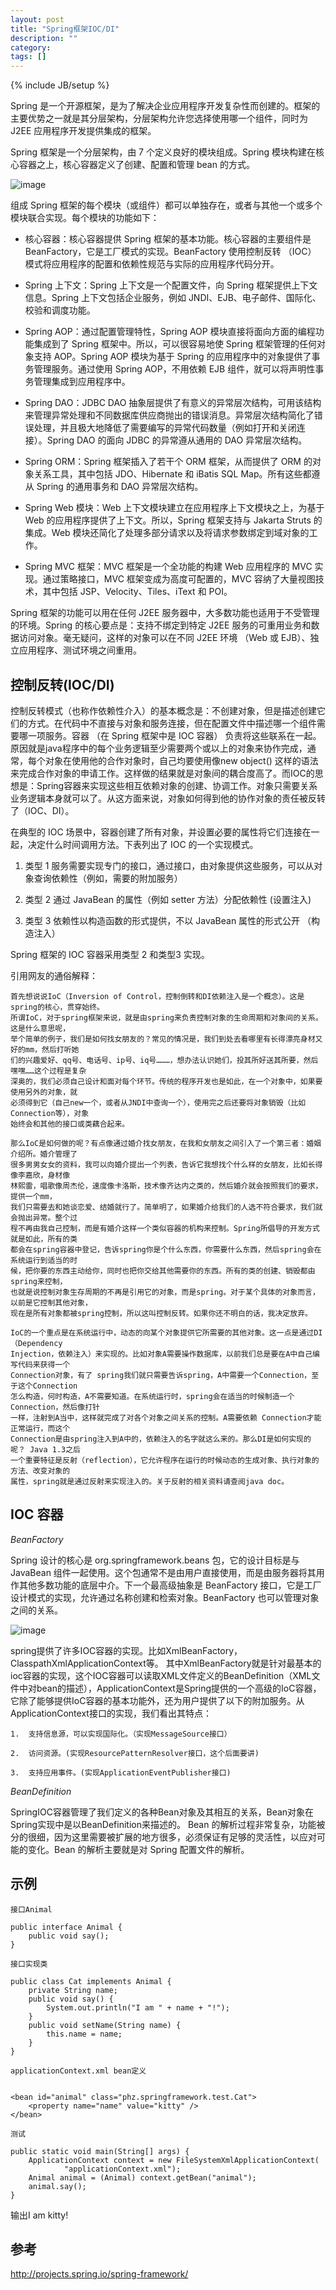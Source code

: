 ```yaml
---
layout: post
title: "Spring框架IOC/DI"
description: ""
category: 
tags: []
---
```

{% include JB/setup %}

Spring 是一个开源框架，是为了解决企业应用程序开发复杂性而创建的。框架的主要优势之一就是其分层架构，分层架构允许您选择使用哪一个组件，同时为 J2EE 应用程序开发提供集成的框架。

Spring 框架是一个分层架构，由 7 个定义良好的模块组成。Spring 模块构建在核心容器之上，核心容器定义了创建、配置和管理 bean 的方式。

![image](https://raw.githubusercontent.com/yuzujin/yuzujin.github.com/master/images/spring1.jpg)

组成 Spring 框架的每个模块（或组件）都可以单独存在，或者与其他一个或多个模块联合实现。每个模块的功能如下：

- 核心容器：核心容器提供 Spring 框架的基本功能。核心容器的主要组件是 BeanFactory，它是工厂模式的实现。BeanFactory 使用控制反转 （IOC） 模式将应用程序的配置和依赖性规范与实际的应用程序代码分开。

- Spring 上下文：Spring 上下文是一个配置文件，向 Spring 框架提供上下文信息。Spring 上下文包括企业服务，例如 JNDI、EJB、电子邮件、国际化、校验和调度功能。

- Spring AOP：通过配置管理特性，Spring AOP 模块直接将面向方面的编程功能集成到了 Spring 框架中。所以，可以很容易地使 Spring 框架管理的任何对象支持 AOP。Spring AOP 模块为基于 Spring 的应用程序中的对象提供了事务管理服务。通过使用 Spring AOP，不用依赖 EJB 组件，就可以将声明性事务管理集成到应用程序中。

- Spring DAO：JDBC DAO 抽象层提供了有意义的异常层次结构，可用该结构来管理异常处理和不同数据库供应商抛出的错误消息。异常层次结构简化了错误处理，并且极大地降低了需要编写的异常代码数量（例如打开和关闭连接）。Spring DAO 的面向 JDBC 的异常遵从通用的 DAO 异常层次结构。

- Spring ORM：Spring 框架插入了若干个 ORM 框架，从而提供了 ORM 的对象关系工具，其中包括 JDO、Hibernate 和 iBatis SQL Map。所有这些都遵从 Spring 的通用事务和 DAO 异常层次结构。

- Spring Web 模块：Web 上下文模块建立在应用程序上下文模块之上，为基于 Web 的应用程序提供了上下文。所以，Spring 框架支持与 Jakarta Struts 的集成。Web 模块还简化了处理多部分请求以及将请求参数绑定到域对象的工作。

- Spring MVC 框架：MVC 框架是一个全功能的构建 Web 应用程序的 MVC 实现。通过策略接口，MVC 框架变成为高度可配置的，MVC 容纳了大量视图技术，其中包括 JSP、Velocity、Tiles、iText 和 POI。

Spring 框架的功能可以用在任何 J2EE 服务器中，大多数功能也适用于不受管理的环境。Spring 的核心要点是：支持不绑定到特定 J2EE 服务的可重用业务和数据访问对象。毫无疑问，这样的对象可以在不同 J2EE 环境 （Web 或 EJB）、独立应用程序、测试环境之间重用。

## 控制反转(IOC/DI)

控制反转模式（也称作依赖性介入）的基本概念是：不创建对象，但是描述创建它们的方式。在代码中不直接与对象和服务连接，但在配置文件中描述哪一个组件需要哪一项服务。容器 （在 Spring 框架中是 IOC 容器） 负责将这些联系在一起。原因就是java程序中的每个业务逻辑至少需要两个或以上的对象来协作完成，通常，每个对象在使用他的合作对象时，自己均要使用像new object() 这样的语法来完成合作对象的申请工作。这样做的结果就是对象间的耦合度高了。而IOC的思想是：Spring容器来实现这些相互依赖对象的创建、协调工作。对象只需要关系业务逻辑本身就可以了。从这方面来说，对象如何得到他的协作对象的责任被反转了（IOC、DI）。

在典型的 IOC 场景中，容器创建了所有对象，并设置必要的属性将它们连接在一起，决定什么时间调用方法。下表列出了 IOC 的一个实现模式。


1. 类型 1	服务需要实现专门的接口，通过接口，由对象提供这些服务，可以从对象查询依赖性（例如，需要的附加服务）

2. 类型 2	通过 JavaBean 的属性（例如 setter 方法）分配依赖性 (设置注入)

3. 类型 3	依赖性以构造函数的形式提供，不以 JavaBean 属性的形式公开 （构造注入）

Spring 框架的 IOC 容器采用类型 2 和类型3 实现。

引用网友的通俗解释：

	首先想说说IoC（Inversion of Control，控制倒转和DI依赖注入是一个概念）。这是spring的核心，贯穿始终。
	所谓IoC，对于spring框架来说，就是由spring来负责控制对象的生命周期和对象间的关系。这是什么意思呢，
	举个简单的例子，我们是如何找女朋友的？常见的情况是，我们到处去看哪里有长得漂亮身材又好的mm，然后打听她
	们的兴趣爱好、qq号、电话号、ip号、iq号………，想办法认识她们，投其所好送其所要，然后嘿嘿……这个过程是复杂
	深奥的，我们必须自己设计和面对每个环节。传统的程序开发也是如此，在一个对象中，如果要使用另外的对象，就
	必须得到它（自己new一个，或者从JNDI中查询一个），使用完之后还要将对象销毁（比如Connection等），对象
	始终会和其他的接口或类藕合起来。
	
	那么IoC是如何做的呢？有点像通过婚介找女朋友，在我和女朋友之间引入了一个第三者：婚姻介绍所。婚介管理了
	很多男男女女的资料，我可以向婚介提出一个列表，告诉它我想找个什么样的女朋友，比如长得像李嘉欣，身材像
	林熙雷，唱歌像周杰伦，速度像卡洛斯，技术像齐达内之类的，然后婚介就会按照我们的要求，提供一个mm，
	我们只需要去和她谈恋爱、结婚就行了。简单明了，如果婚介给我们的人选不符合要求，我们就会抛出异常。整个过
	程不再由我自己控制，而是有婚介这样一个类似容器的机构来控制。Spring所倡导的开发方式就是如此，所有的类
	都会在spring容器中登记，告诉spring你是个什么东西，你需要什么东西，然后spring会在系统运行到适当的时
	候，把你要的东西主动给你，同时也把你交给其他需要你的东西。所有的类的创建、销毁都由 spring来控制，
	也就是说控制对象生存周期的不再是引用它的对象，而是spring。对于某个具体的对象而言，以前是它控制其他对象，
	现在是所有对象都被spring控制，所以这叫控制反转。如果你还不明白的话，我决定放弃。

	IoC的一个重点是在系统运行中，动态的向某个对象提供它所需要的其他对象。这一点是通过DI（Dependency 
	Injection，依赖注入）来实现的。比如对象A需要操作数据库，以前我们总是要在A中自己编写代码来获得一个
	Connection对象，有了 spring我们就只需要告诉spring，A中需要一个Connection，至于这个Connection
	怎么构造，何时构造，A不需要知道。在系统运行时，spring会在适当的时候制造一个Connection，然后像打针
	一样，注射到A当中，这样就完成了对各个对象之间关系的控制。A需要依赖 Connection才能正常运行，而这个
	Connection是由spring注入到A中的，依赖注入的名字就这么来的。那么DI是如何实现的呢？ Java 1.3之后
	一个重要特征是反射（reflection），它允许程序在运行的时候动态的生成对象、执行对象的方法、改变对象的
	属性，spring就是通过反射来实现注入的。关于反射的相关资料请查阅java doc。
	
	
## IOC 容器

*BeanFactory*

Spring 设计的核心是 org.springframework.beans 包，它的设计目标是与 JavaBean 组件一起使用。这个包通常不是由用户直接使用，而是由服务器将其用作其他多数功能的底层中介。下一个最高级抽象是 BeanFactory 接口，它是工厂设计模式的实现，允许通过名称创建和检索对象。BeanFactory 也可以管理对象之间的关系。

![image](https://raw.githubusercontent.com/yuzujin/yuzujin.github.com/master/images/spring2.jpg)

spring提供了许多IOC容器的实现。比如XmlBeanFactory，ClasspathXmlApplicationContext等。
其中XmlBeanFactory就是针对最基本的ioc容器的实现，这个IOC容器可以读取XML文件定义的BeanDefinition（XML文件中对bean的描述），ApplicationContext是Spring提供的一个高级的IoC容器，它除了能够提供IoC容器的基本功能外，还为用户提供了以下的附加服务。从ApplicationContext接口的实现，我们看出其特点：

	1.  支持信息源，可以实现国际化。（实现MessageSource接口） 

    2.  访问资源。(实现ResourcePatternResolver接口，这个后面要讲)

	3.  支持应用事件。(实现ApplicationEventPublisher接口)
	
*BeanDefinition*

SpringIOC容器管理了我们定义的各种Bean对象及其相互的关系，Bean对象在Spring实现中是以BeanDefinition来描述的。
Bean 的解析过程非常复杂，功能被分的很细，因为这里需要被扩展的地方很多，必须保证有足够的灵活性，以应对可能的变化。Bean 的解析主要就是对 Spring 配置文件的解析。

## 示例

	接口Animal

	public interface Animal {
	    public void say();   
	}

	接口实现类
	
	public class Cat implements Animal {  
    	private String name;  
    	public void say() {  
        	System.out.println("I am " + name + "!");  
    	}  
    	public void setName(String name) {  
        	this.name = name;  
    	}  
	}  
	
	applicationContext.xml bean定义

	
	<bean id="animal" class="phz.springframework.test.Cat">  
        <property name="name" value="kitty" />  
    </bean> 
	
	测试

	public static void main(String[] args) {  
        ApplicationContext context = new FileSystemXmlApplicationContext(  
                "applicationContext.xml");  
        Animal animal = (Animal) context.getBean("animal");  
        animal.say();  
    } 

输出I am kitty! 

## 参考

http://projects.spring.io/spring-framework/